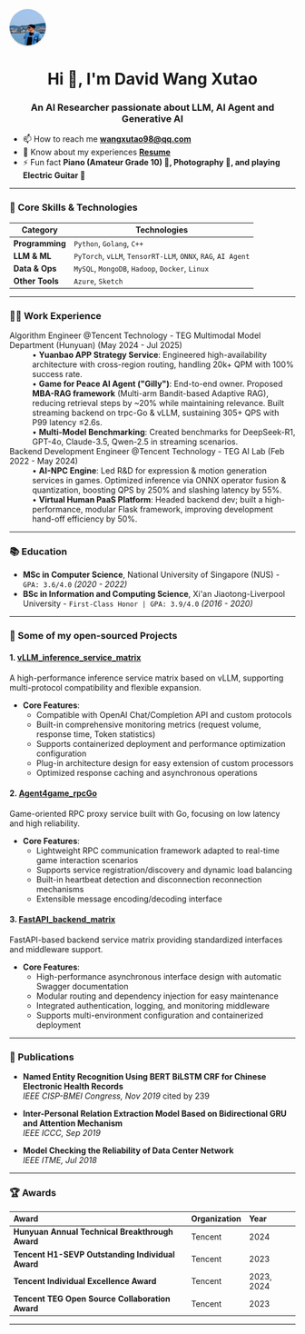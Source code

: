 <img src="https://raw.githubusercontent.com/WANGXutao98/WANGXutao98.github.io/main/profile.jpg"
     width="64" height="64" style="border-radius:50%;box-shadow:0 1px 3px rgba(0,0,0,.15);">

<h1 align="center">Hi 👋, I'm David Wang Xutao</h1>
<h3 align="center">An AI Researcher passionate about LLM, AI Agent and Generative AI</h3>

- 📫 How to reach me **wangxutao98@qq.com**
- 📄 Know about my experiences [**Resume**](https://github.com/WANGXutao98/WANGXutao98.github.io/blob/main/CV_WANG_Xutao.pdf) 
- ⚡ Fun fact **Piano (Amateur Grade 10) 🎹, Photography 📸, and playing Electric Guitar 🎸**


---

### 🧠 Core Skills & Technologies

| Category           | Technologies                                                                                                                                                                                                                                                                                                                                                             |
| ------------------ | ------------------------------------------------------------------------------------------------------------------------------------------------------------------------------------------------------------------------------------------------------------------------------------------------------------------------------------------------------------------------ |
| **Programming**    | `Python`, `Golang`, `C++`                                                                                                                                                                                                                                                                                                                                                |
| **LLM & ML**       | `PyTorch`, `vLLM`, `TensorRT-LLM`, `ONNX`, `RAG`, `AI Agent`                                                                                                                                                                                                                                                                                              |
| **Data & Ops**     | `MySQL`, `MongoDB`, `Hadoop`, `Docker`, `Linux`                                                                                                                                                                                                                                                                                                                          |
| **Other Tools**  | `Azure`, `Sketch`                                                                                                                                                                                                                                                                                                                       |

---

### 👨‍💻 Work Experience

<dl>
  <dt>Algorithm Engineer @Tencent Technology - TEG Multimodal Model Department (Hunyuan) (May 2024 - Jul 2025)</dt>
  <dd>
    • <strong>Yuanbao APP Strategy Service</strong>: Engineered high-availability architecture with cross-region routing, handling 20k+ QPM with 100% success rate.<br>
    • <strong>Game for Peace AI Agent ("Gilly")</strong>: End-to-end owner. Proposed <strong>MBA-RAG framework</strong> (Multi-arm Bandit-based Adaptive RAG), reducing retrieval steps by ~20% while maintaining relevance. Built streaming backend on trpc-Go & vLLM, sustaining 305+ QPS with P99 latency ≤2.6s.<br>
    • <strong>Multi-Model Benchmarking</strong>: Created benchmarks for DeepSeek-R1, GPT-4o, Claude-3.5, Qwen-2.5 in streaming scenarios.
  </dd>

  <dt>Backend Development Engineer @Tencent Technology - TEG AI Lab (Feb 2022 - May 2024)</dt>
  <dd>
    • <strong>AI-NPC Engine</strong>: Led R&D for expression & motion generation services in games. Optimized inference via ONNX operator fusion & quantization, boosting QPS by 250% and slashing latency by 55%.<br>
    • <strong>Virtual Human PaaS Platform</strong>: Headed backend dev; built a high-performance, modular Flask framework, improving development hand-off efficiency by 50%.
  </dd>
</dl>

---

### 📚 Education

- **MSc in Computer Science**, National University of Singapore (NUS) - `GPA: 3.6/4.0` *(2020 - 2022)*
- **BSc in Information and Computing Science**, Xi'an Jiaotong-Liverpool University - `First-Class Honor | GPA: 3.9/4.0` *(2016 - 2020)*

---

### 📌 Some of my open-sourced Projects

#### 1. [vLLM_inference_service_matrix](https://github.com/WANGXutao98/vLLM_inference_service_matrix)
A high-performance inference service matrix based on vLLM, supporting multi-protocol compatibility and flexible expansion.

- **Core Features**:
  - Compatible with OpenAI Chat/Completion API and custom protocols
  - Built-in comprehensive monitoring metrics (request volume, response time, Token statistics)
  - Supports containerized deployment and performance optimization configuration
  - Plug-in architecture design for easy extension of custom processors
  - Optimized response caching and asynchronous operations

#### 2. [Agent4game_rpcGo](https://github.com/WANGXutao98/Agent4game_rpcGo)
Game-oriented RPC proxy service built with Go, focusing on low latency and high reliability.

- **Core Features**:
  - Lightweight RPC communication framework adapted to real-time game interaction scenarios
  - Supports service registration/discovery and dynamic load balancing
  - Built-in heartbeat detection and disconnection reconnection mechanisms
  - Extensible message encoding/decoding interface

#### 3. [FastAPI_backend_matrix](https://github.com/WANGXutao98/FastAPI_backend_matrix)
FastAPI-based backend service matrix providing standardized interfaces and middleware support.

- **Core Features**:
  - High-performance asynchronous interface design with automatic Swagger documentation
  - Modular routing and dependency injection for easy maintenance
  - Integrated authentication, logging, and monitoring middleware
  - Supports multi-environment configuration and containerized deployment

---

### 📝 Publications

- **Named Entity Recognition Using BERT BiLSTM CRF for Chinese Electronic Health Records**  
  *IEEE CISP-BMEI Congress, Nov 2019*   cited by 239

- **Inter-Personal Relation Extraction Model Based on Bidirectional GRU and Attention Mechanism**  
  *IEEE ICCC, Sep 2019*

- **Model Checking the Reliability of Data Center Network**  
  *IEEE ITME, Jul 2018*

---

### 🏆 Awards

| Award | Organization | Year |
| :--- | :--- | :--- |
| **Hunyuan Annual Technical Breakthrough Award** | Tencent | 2024 |
| **Tencent H1-SEVP Outstanding Individual Award** | Tencent | 2023 |
| **Tencent Individual Excellence Award** | Tencent | 2023, 2024 |
| **Tencent TEG Open Source Collaboration Award** | Tencent | 2023 |

---

